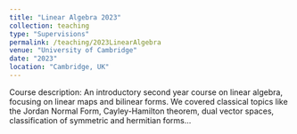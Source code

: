 ```yaml
---
title: "Linear Algebra 2023"
collection: teaching
type: "Supervisions"
permalink: /teaching/2023LinearAlgebra
venue: "University of Cambridge"
date: "2023"
location: "Cambridge, UK"
---
```


Course description:
An introductory second year course on linear algebra, focusing on linear maps and bilinear forms. We covered classical topics like the Jordan Normal Form, Cayley-Hamilton theorem, dual vector spaces, classification of symmetric and hermitian forms...
